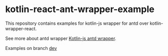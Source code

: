 # kotlin-react-ant-wrapper-example
This repository contains examples for kotlin-js wrapper for antd over kotlin-wrapper-react. 

See more about antd wrapper [Kotlin-js antd wrapper](https://github.com/artglorin/kotlin-wrappers/tree/feature/antd-wrapper).

Examples on branch [dev](https://github.com/artglorin/kotlin-react-ant-wrapper-example/tree/dev)